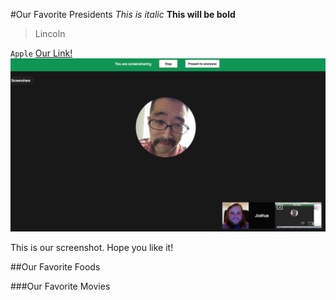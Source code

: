 #Our Favorite Presidents
*This is italic*
**This will be bold**

> Lincoln

` Apple `
[Our Link!](http://daringfireball.net/projects/markdown/syntax)
![Our picture](UsWorking.png)

This is our screenshot.    Hope you like it!

##Our Favorite Foods


###Our Favorite Movies
